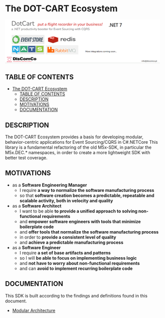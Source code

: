 # The DOT-CART Ecosystem

![1668029404480](image/README/1668029404480.png)

## TABLE OF CONTENTS

- [The DOT-CART Ecosystem](#the-dot-cart-ecosystem)
    - [TABLE OF CONTENTS](#table-of-contents)
    - [DESCRIPTION](#description)
    - [MOTIVATIONS](#motivations)
    - [DOCUMENTATION](#documentation)

## DESCRIPTION

The DOT-CART Ecosystem provides a basis for developing modular, behavior-centric applications for Event Sourcing/CQRS in
C#.NETCore
This library is a fundamental refactoring of the old M5x-SDK, in particular the M5x.DEC.* namespaces, in order to create
a more lightweight SDK with better test coverage.

## MOTIVATIONS

- as a **Software Engineering Manager**
    - I require **a way to normalize the software manufacturing process**
    - so that **software creation becomes a predictable, repeatable and scalable activity, both in velocity and
      quality**
- as a **Software Architect**
    - I want to be able **to provide a unified approach to solving non-functional requirements**
    - and **empower software engineers with tools that minimize boilerplate code**
    - and **offer tools that normalize the software manufacturing process**
    - in order to **provide a consistent level of quality**
    - and **achieve a predictable manufacturing process**
- as a **Software Engineer**
    - I require **a set of base artifacts and patterns**
    - so I will **be able to focus on implementing business logic**
    - and **not have to worry about non-functional requirements**
    - and can **avoid to implement recurring boilerplate code**

## DOCUMENTATION

This SDK is built according to the findings and definitions found in this document.

- [Modular Architecture](https://docs.google.com/document/d/1io3HsGItmu02Nx4hHru9wVLnF6lTiQDVecko-ga6Pg0/edit?usp=sharing)
